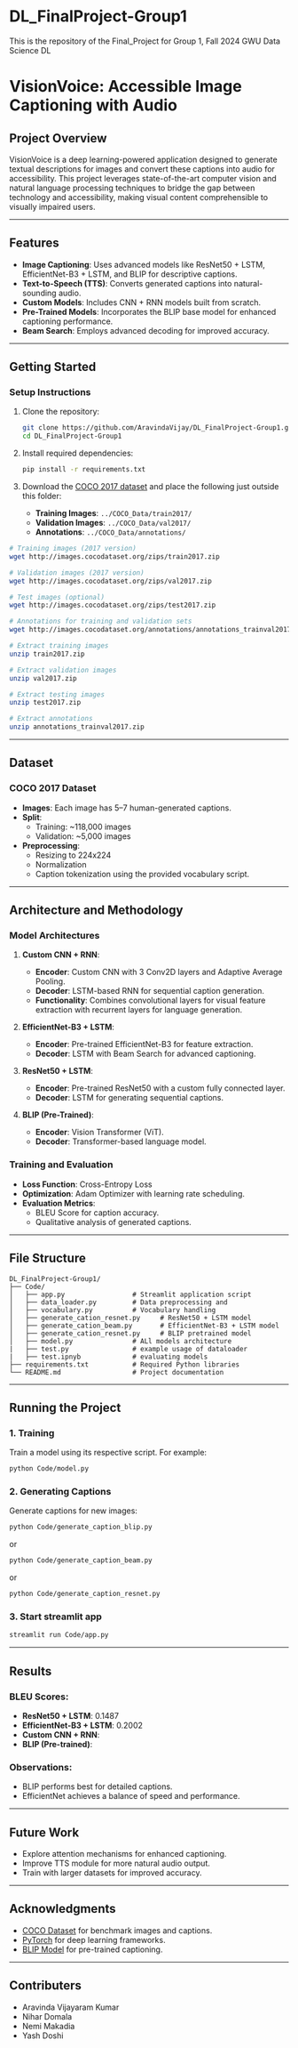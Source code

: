 # DL_FinalProject-Group1

This is the repository of the Final_Project for Group 1, Fall 2024 GWU Data Science DL

# VisionVoice: Accessible Image Captioning with Audio

## Project Overview

VisionVoice is a deep learning-powered application designed to generate textual descriptions for images and convert these captions into audio for accessibility. This project leverages state-of-the-art computer vision and natural language processing techniques to bridge the gap between technology and accessibility, making visual content comprehensible to visually impaired users.

---

## Features

- **Image Captioning**: Uses advanced models like ResNet50 + LSTM, EfficientNet-B3 + LSTM, and BLIP for descriptive captions.
- **Text-to-Speech (TTS)**: Converts generated captions into natural-sounding audio.
- **Custom Models**: Includes CNN + RNN models built from scratch.
- **Pre-Trained Models**: Incorporates the BLIP base model for enhanced captioning performance.
- **Beam Search**: Employs advanced decoding for improved accuracy.

---

## Getting Started

### Setup Instructions

1. Clone the repository:

   ```bash
   git clone https://github.com/AravindaVijay/DL_FinalProject-Group1.git
   cd DL_FinalProject-Group1
   ```

2. Install required dependencies:

   ```bash
   pip install -r requirements.txt
   ```

3. Download the [COCO 2017 dataset](https://cocodataset.org/#download) and place the following just outside this folder:

   - **Training Images**: `../COCO_Data/train2017/`
   - **Validation Images**: `../COCO_Data/val2017/`
   - **Annotations**: `../COCO_Data/annotations/`

```bash
# Training images (2017 version)
wget http://images.cocodataset.org/zips/train2017.zip

# Validation images (2017 version)
wget http://images.cocodataset.org/zips/val2017.zip

# Test images (optional)
wget http://images.cocodataset.org/zips/test2017.zip

# Annotations for training and validation sets
wget http://images.cocodataset.org/annotations/annotations_trainval2017.zip

# Extract training images
unzip train2017.zip

# Extract validation images
unzip val2017.zip

# Extract testing images
unzip test2017.zip

# Extract annotations
unzip annotations_trainval2017.zip

```

---

## Dataset

### COCO 2017 Dataset

- **Images**: Each image has 5–7 human-generated captions.
- **Split**:
  - Training: ~118,000 images
  - Validation: ~5,000 images
- **Preprocessing**:
  - Resizing to 224x224
  - Normalization
  - Caption tokenization using the provided vocabulary script.

---

## Architecture and Methodology

### Model Architectures

1. **Custom CNN + RNN**:

   - **Encoder**: Custom CNN with 3 Conv2D layers and Adaptive Average Pooling.
   - **Decoder**: LSTM-based RNN for sequential caption generation.
   - **Functionality**: Combines convolutional layers for visual feature extraction with recurrent layers for language generation.

2. **EfficientNet-B3 + LSTM**:

   - **Encoder**: Pre-trained EfficientNet-B3 for feature extraction.
   - **Decoder**: LSTM with Beam Search for advanced captioning.

3. **ResNet50 + LSTM**:

   - **Encoder**: Pre-trained ResNet50 with a custom fully connected layer.
   - **Decoder**: LSTM for generating sequential captions.

4. **BLIP (Pre-Trained)**:
   - **Encoder**: Vision Transformer (ViT).
   - **Decoder**: Transformer-based language model.

### Training and Evaluation

- **Loss Function**: Cross-Entropy Loss
- **Optimization**: Adam Optimizer with learning rate scheduling.
- **Evaluation Metrics**:
  - BLEU Score for caption accuracy.
  - Qualitative analysis of generated captions.

---

## File Structure

```
DL_FinalProject-Group1/
├── Code/
│   ├── app.py                 # Streamlit application script
│   ├── data_loader.py         # Data preprocessing and
│   ├── vocabulary.py          # Vocabulary handling
│   ├── generate_cation_resnet.py     # ResNet50 + LSTM model
│   ├── generate_cation_beam.py       # EfficientNet-B3 + LSTM model
│   ├── generate_cation_resnet.py     # BLIP pretrained model
│   ├── model.py               # ALl models architecture
|   ├── test.py                # example usage of dataloader
|   ├── test.ipnyb             # evaluating models
├── requirements.txt           # Required Python libraries
└── README.md                  # Project documentation
```

---

## Running the Project

### 1. Training

Train a model using its respective script. For example:

```bash
python Code/model.py
```

### 2. Generating Captions

Generate captions for new images:

```bash
python Code/generate_caption_blip.py
```

or

```bash
python Code/generate_caption_beam.py
```

or

```bash
python Code/generate_caption_resnet.py
```

### 3. Start streamlit app

```bash
streamlit run Code/app.py
```

---

## Results

### BLEU Scores:

- **ResNet50 + LSTM**: 0.1487
- **EfficientNet-B3 + LSTM**: 0.2002
- **Custom CNN + RNN**:
- **BLIP (Pre-trained)**:

### Observations:

- BLIP performs best for detailed captions.
- EfficientNet achieves a balance of speed and performance.

---

## Future Work

- Explore attention mechanisms for enhanced captioning.
- Improve TTS module for more natural audio output.
- Train with larger datasets for improved accuracy.

---

## Acknowledgments

- [COCO Dataset](https://cocodataset.org/) for benchmark images and captions.
- [PyTorch](https://pytorch.org/) for deep learning frameworks.
- [BLIP Model](https://huggingface.co/Salesforce/blip) for pre-trained captioning.

---

## Contributers

- Aravinda Vijayaram Kumar
- Nihar Domala
- Nemi Makadia
- Yash Doshi

